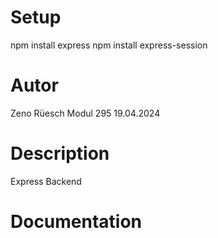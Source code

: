 # Setup
npm install express
npm install express-session

# Autor
Zeno Rüesch Modul 295 19.04.2024

# Description
Express Backend

# Documentation
